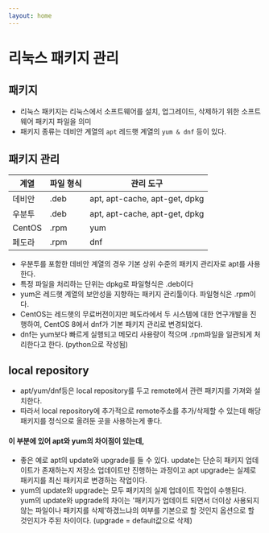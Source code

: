 ```yaml
---
layout: home
---
```


# 리눅스 패키지 관리

## 패키지
- 리눅스 패키지는 리눅스에서 소프트웨어를 설치, 업그레이드, 삭제하기 위한 소프트웨어 패키지 파일을 의미
- 패키지 종류는 데비안 계열의 `apt` 레드햇 계열의 `yum & dnf` 등이 있다.

## 패키지 관리
|계열|파일 형식|관리 도구|
|---|---|---|
|데비안|.deb|apt, apt-cache, apt-get, dpkg|
|우분투|.deb|apt, apt-cache, apt-get, dpkg|
|CentOS|.rpm|yum|
|페도라|.rpm|dnf|
- 우분투를 포함한 데비안 계열의 경우 기본 상위 수준의 패키지 관리자로 apt를 사용한다.
- 특정 파일을 처리하는 단위는 dpkg로 파일형식은 .deb이다
- yum은 레드햇 계열의 보안성을 지향하는 패키지 관리툴이다. 파일형식은 .rpm이다.
- CentOS는 레드햇의 무료버전이지만 페도라에서 두 시스템에 대한 연구개발을 진행하여, CentOS 8에서 dnf가 기본 패키지 관리로 변경되었다.
- dnf는 yum보다 빠르게 실행되고 메모리 사용량이 적으며 .rpm파일을 일관되게 처리한다고 한다. (python으로 작성됨)

## local repository
- apt/yum/dnf등은 local repository를 두고 remote에서 관련 패키지를 가져와 설치한다.
- 따라서 local repository에 추가적으로 remote주소를 추가/삭제할 수 있는데 해당 패키지를 정식으로 올려둔 곳을 사용하는게 좋다.
#### 이 부분에 있어 apt와 yum의 차이점이 있는데,
- 좋은 예로 apt의 update와 upgrade를 들 수 있다. update는 단순히 패키지 업데이트가 존재하는지 저장소 업데이트만 진행하는 과정이고 apt upgrade는 실제로 패키지를 최신 패키지로 변경하는 작업이다.
- yum의 update와 upgrade는 모두 패키지의 실제 업데이트 작업이 수행된다. yum의 update와 upgrade의 차이는 '패키지가 업데이트 되면서 더이상 사용되지 않는 파일이나 패키지를 삭제'하겠느냐의 여부를 기본으로 할 것인지 옵션으로 할 것인지가 주된 차이이다. (upgrade = default값으로 삭제)